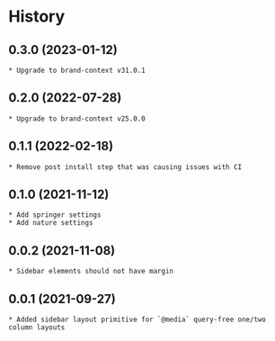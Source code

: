 # History

## 0.3.0 (2023-01-12)
    * Upgrade to brand-context v31.0.1

## 0.2.0 (2022-07-28)
    * Upgrade to brand-context v25.0.0

## 0.1.1 (2022-02-18)
    * Remove post install step that was causing issues with CI

## 0.1.0 (2021-11-12)
    * Add springer settings
    * Add nature settings

## 0.0.2 (2021-11-08)
	* Sidebar elements should not have margin

## 0.0.1 (2021-09-27)
	* Added sidebar layout primitive for `@media` query-free one/two column layouts
